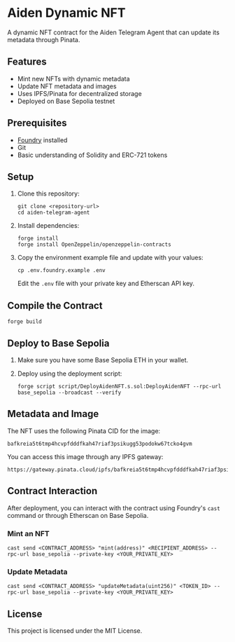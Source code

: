 # Aiden Dynamic NFT

A dynamic NFT contract for the Aiden Telegram Agent that can update its metadata through Pinata.

## Features

- Mint new NFTs with dynamic metadata
- Update NFT metadata and images
- Uses IPFS/Pinata for decentralized storage
- Deployed on Base Sepolia testnet

## Prerequisites

- [Foundry](https://book.getfoundry.sh/getting-started/installation) installed
- Git
- Basic understanding of Solidity and ERC-721 tokens

## Setup

1. Clone this repository:
   ```
   git clone <repository-url>
   cd aiden-telegram-agent
   ```

2. Install dependencies:
   ```
   forge install
   forge install OpenZeppelin/openzeppelin-contracts
   ```

3. Copy the environment example file and update with your values:
   ```
   cp .env.foundry.example .env
   ```
   Edit the `.env` file with your private key and Etherscan API key.

## Compile the Contract

```
forge build
```

## Deploy to Base Sepolia

1. Make sure you have some Base Sepolia ETH in your wallet.

2. Deploy using the deployment script:
   ```
   forge script script/DeployAidenNFT.s.sol:DeployAidenNFT --rpc-url base_sepolia --broadcast --verify
   ```

## Metadata and Image

The NFT uses the following Pinata CID for the image: 
```
bafkreia5t6tmp4hcvpfdddfkah47riaf3psikugg53podokw67tcko4gvm
```

You can access this image through any IPFS gateway:
```
https://gateway.pinata.cloud/ipfs/bafkreia5t6tmp4hcvpfdddfkah47riaf3psikugg53podokw67tcko4gvm
```

## Contract Interaction

After deployment, you can interact with the contract using Foundry's `cast` command or through Etherscan on Base Sepolia.

### Mint an NFT

```
cast send <CONTRACT_ADDRESS> "mint(address)" <RECIPIENT_ADDRESS> --rpc-url base_sepolia --private-key <YOUR_PRIVATE_KEY>
```

### Update Metadata

```
cast send <CONTRACT_ADDRESS> "updateMetadata(uint256)" <TOKEN_ID> --rpc-url base_sepolia --private-key <YOUR_PRIVATE_KEY>
```

## License

This project is licensed under the MIT License. 